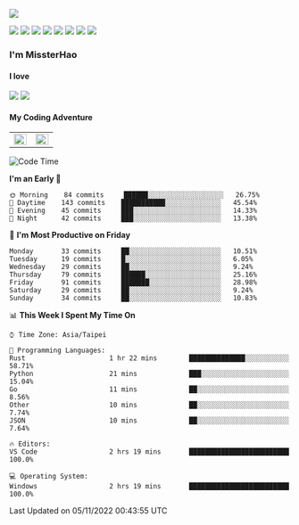 ![](https://komarev.com/ghpvc/?username=MissterHao&color=ff69b4)

[![](https://img.shields.io/badge/Amazon%20AWS-%23232F3E?logo=amazon-aws&logoColor=white&style=for-the-badge)](https://aws.amazon.com/)
[![](https://img.shields.io/badge/Python-3776AB?style=for-the-badge&logo=python&logoColor=white)](https://www.djangoproject.com/)
[![](https://img.shields.io/badge/Django-092E20?style=for-the-badge&logo=django&logoColor=white)](https://www.python.org/)
[![](https://img.shields.io/badge/Flask-000000?style=for-the-badge&logo=flask&logoColor=white)](https://flask.palletsprojects.com/en/2.1.x/)
[![](https://img.shields.io/badge/go-%2300ADD8.svg?&style=for-the-badge&logo=go&logoColor=white)](https://golang.org/)
[![](https://img.shields.io/badge/javascript-%23F7DF1E.svg?&style=for-the-badge&logo=javascript&logoColor=black)](https://www.javascript.com/)
[![](https://img.shields.io/badge/mysql-%234479A1.svg?&style=for-the-badge&logo=mysql&logoColor=white)](https://www.mysql.com/)
[![](https://img.shields.io/badge/docker-%232496ED.svg?&style=for-the-badge&logo=docker&logoColor=white)](https://www.docker.com/)

### I'm MissterHao

#### I love  
![](https://img.shields.io/badge/Netflix-E50914?style=for-the-badge&logo=netflix&logoColor=white)
![](https://img.shields.io/badge/YouTube-FF0000?style=for-the-badge&logo=youtube&logoColor=white)

#### My Coding Adventure
<!-- Readme stats -->
<!-- https://github.com/anuraghazra/github-readme-stats -->
<table>
<tr>
    <td valign="top" width="50%">
    <img src="https://github-readme-stats.vercel.app/api?username=MissterHao&hide_border=true&show_icons=true&locale=en" align="left" style="width: 100%" />
    </td>
    <td valign="top" width="50%">
    <img src="https://github-readme-stats.vercel.app/api/top-langs?username=MissterHao&hide_border=true&show_icons=true&locale=en&layout=compact" align="left" style="width: 100%" />
    </td>
</tr>
</table>  


<!--START_SECTION:waka-->
![Code Time](http://img.shields.io/badge/Code%20Time-553%20hrs%2014%20mins-blue)

**I'm an Early 🐤** 

```text
🌞 Morning    84 commits     ██████░░░░░░░░░░░░░░░░░░░   26.75% 
🌆 Daytime    143 commits    ███████████░░░░░░░░░░░░░░   45.54% 
🌃 Evening    45 commits     ███░░░░░░░░░░░░░░░░░░░░░░   14.33% 
🌙 Night      42 commits     ███░░░░░░░░░░░░░░░░░░░░░░   13.38%

```
📅 **I'm Most Productive on Friday** 

```text
Monday       33 commits     ██░░░░░░░░░░░░░░░░░░░░░░░   10.51% 
Tuesday      19 commits     █░░░░░░░░░░░░░░░░░░░░░░░░   6.05% 
Wednesday    29 commits     ██░░░░░░░░░░░░░░░░░░░░░░░   9.24% 
Thursday     79 commits     ██████░░░░░░░░░░░░░░░░░░░   25.16% 
Friday       91 commits     ███████░░░░░░░░░░░░░░░░░░   28.98% 
Saturday     29 commits     ██░░░░░░░░░░░░░░░░░░░░░░░   9.24% 
Sunday       34 commits     ██░░░░░░░░░░░░░░░░░░░░░░░   10.83%

```


📊 **This Week I Spent My Time On** 

```text
⌚︎ Time Zone: Asia/Taipei

💬 Programming Languages: 
Rust                     1 hr 22 mins        ██████████████░░░░░░░░░░░   58.71% 
Python                   21 mins             ███░░░░░░░░░░░░░░░░░░░░░░   15.04% 
Go                       11 mins             ██░░░░░░░░░░░░░░░░░░░░░░░   8.56% 
Other                    10 mins             ██░░░░░░░░░░░░░░░░░░░░░░░   7.74% 
JSON                     10 mins             ██░░░░░░░░░░░░░░░░░░░░░░░   7.64%

🔥 Editors: 
VS Code                  2 hrs 19 mins       █████████████████████████   100.0%

💻 Operating System: 
Windows                  2 hrs 19 mins       █████████████████████████   100.0%

```


 Last Updated on 05/11/2022 00:43:55 UTC
<!--END_SECTION:waka-->

<!--
**MissterHao/MissterHao** is a ✨ _special_ ✨ repository because its `README.md` (this file) appears on your GitHub profile.

Here are some ideas to get you started:

- 🔭 I’m currently working on ...
- 🌱 I’m currently learning ...
- 👯 I’m looking to collaborate on ...
- 🤔 I’m looking for help with ...
- 💬 Ask me about ...
- 📫 How to reach me: ...
- 😄 Pronouns: ...
- ⚡ Fun fact: ...
-->
